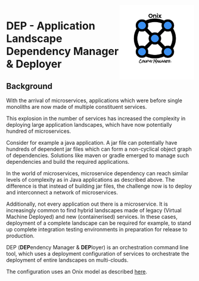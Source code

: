 <img src="../docs/pics/ox.png" width="200" height="200" align="right"/>

# DEP - Application Landscape Dependency Manager & Deployer

## Background

With the arrival of microservices, applications which were before single monoliths are now made of multiple constituent services.

This explosion in the number of services has increased the complexity in deploying large application landscapes, which have now potentially hundred of microservices.

Consider for example a java application. A jar file can potentially have hundreds of dependent jar files which can form a non-cyclical object graph of dependencies. Solutions like maven or gradle emerged to manage such dependencies and build the required applications.

In the world of microservices, microservice dependency can reach similar levels of complexity as in Java applications as described above. The difference is that instead of building jar files, the challenge now is to deploy and interconnect a network of microservices.

Additionally, not every application out there is a microservice. It is increasingly common to find hybrid landscapes made of legacy (Virtual Machine Deployed) and new (containerised) services. In these cases, deployment of a complete landscape can be required for example, to stand up complete integration testing environments in preparation for release to production.

DEP (**DEP**endency Manager & **DEP**loyer) is an orchestration command line tool, which uses a deployment configuration of services to orchestrate the deployment of entire landscapes on multi-clouds.

The configuration uses an Onix model as described [here](docs/dep_model.md).

